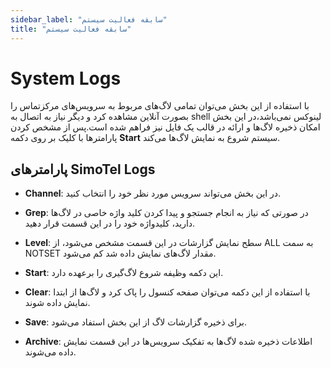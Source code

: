 ```yaml
---
sidebar_label: "سابقه فعالیت سیستم"
title: "سابقه فعالیت سیستم"
---
```



# System Logs

با استفاده از این بخش می‌توان تمامی لاگ‌های مربوط به سرویس‌های مرکزتماس را بصورت آنلاین مشاهده کرد و دیگر نیاز به اتصال به shell لینوکس نمی‌باشد،در این بخش امکان ذخیره لاگ‌ها و ارائه در قالب یک فایل نیز فراهم شده است.پس از مشخص کردن پارامتر‌ها با کلیک بر روی دکمه **Start** سیستم شروع به نمایش لاگ‌ها می‌کند.

## پارامترهای SimoTel Logs

- **Channel**: در این بخش می‌تواند سرویس مورد نظر خود را انتخاب کنید.

- **Grep**: در صورتی که نیاز به انجام جستجو و پیدا کردن کلید واژه خاصی در لاگ‌ها دارید، کلیدواژه خود را در این قسمت قرار دهید.

- **Level**: سطح نمایش گزارشات در این قسمت مشخص می‌شود، از ALL به سمت NOTSET مقدار لاگ‌های نمایش داده شد کم می‌شود.

- **Start**: این دکمه وظیفه شروع لاگ‌گیری را برعهده دارد.

- **Clear**: با استفاده از این دکمه می‌توان صفحه کنسول را پاک کرد و لاگ‌ها از ابتدا نمایش داده شوند.

- **Save**: برای ذخیره گزارشات لاگ از این بخش استفاد می‌شود.

- **Archive**: اطلاعات ذخیره شده لاگ‌ها به تفکیک سرویس‌ها در این قسمت نمایش داده می‌شوند.

